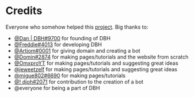 # Credits

Everyone who somehow helped this [project](https://help.dbh.wtf). Big thanks to:
* [@Dan | DBH#9700](https://discord.com/users/137624084572798976) for founding of DBH
* [@Freddie#4013](https://discord.com/users/193782837604909056) for developing DBH
* [@Artiom#0001](https://discord.com/users/918137699842555964) for giving domain and creating a bot
* [@Domin#2874](https://discord.com/users/418306434317680641) for making pages/tutorials and the website from scratch
* [@OmxproYT](https://discord.com/users/248470317540966443) for making pages/tutorials and suggesting great ideas
* [@jeweetzelf](https://discord.com/users/695580369281482842) for making pages/tutorials and suggesting great ideas
* [@migue802#6690](https://discord.com/users/337182695723630593) for making pages/tutorials
* [@! djoh#2071](https://discord.com/users/419892040726347776) for contribution to the creation of a bot
* @everyone for being a part of DBH

